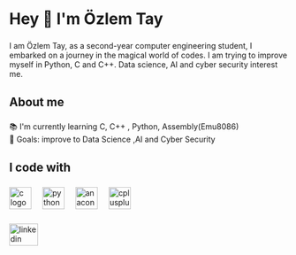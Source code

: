 <h1 align="left">Hey 👋 I'm Özlem Tay</h1>

###

<p align="left">I am Özlem Tay, as a second-year computer engineering student, I embarked on a journey in the magical world of codes. I am trying to improve myself in Python, C and C++. Data science, AI and cyber security interest me.</p>

###

<h2 align="left">About me</h2>

###

<p align="left">📚 I'm currently learning  C, C++ , Python, Assembly(Emu8086)<br>🎯 Goals: improve to Data Science ,AI and Cyber Security</p>

###

<h2 align="left">I code with</h2>

###

<div align="left">
  <img src="https://cdn.jsdelivr.net/gh/devicons/devicon/icons/c/c-original.svg" height="40" alt="c logo"  />
  <img width="12" />
  <img src="https://cdn.jsdelivr.net/gh/devicons/devicon/icons/python/python-original.svg" height="40" alt="python logo"  />
  <img width="12" />
  <img src="https://cdn.jsdelivr.net/gh/devicons/devicon/icons/anaconda/anaconda-original.svg" height="40" alt="anaconda logo"  />
  <img width="12" />
  <img src="https://cdn.jsdelivr.net/gh/devicons/devicon/icons/cplusplus/cplusplus-original.svg" height="40" alt="cplusplus logo"  />
</div>

###

<div align="left">
</div>

###

<div align="left">
</div>

###

<div align="left">
  <a href="https://www.linkedin.com/in/%C3%B6zlem-tay-852b57251?lipi=urn%3Ali%3Apage%3Ad_flagship3_profile_view_base_contact_details%3BITLnUhSoQSy34B7lap4ktQ%3D%3D" target="_blank">
    <img src="https://raw.githubusercontent.com/maurodesouza/profile-readme-generator/master/src/assets/icons/social/linkedin/default.svg" width="52" height="40" alt="linkedin logo"  />
  </a>
</div>

###
